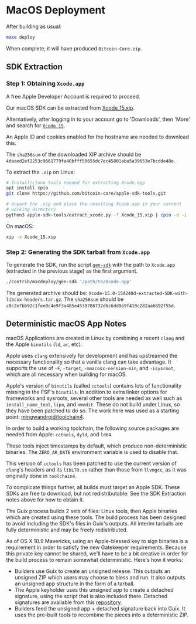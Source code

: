 # MacOS Deployment

After building as usual:

```bash
make deploy
```

When complete, it will have produced `Bitcoin-Core.zip`.

## SDK Extraction

### Step 1: Obtaining `Xcode.app`

A free Apple Developer Account is required to proceed.

Our macOS SDK can be extracted from
[Xcode_15.xip](https://download.developer.apple.com/Developer_Tools/Xcode_15/Xcode_15.xip).

Alternatively, after logging in to your account go to 'Downloads', then 'More'
and search for [`Xcode 15`](https://developer.apple.com/download/all/?q=Xcode%2015).

An Apple ID and cookies enabled for the hostname are needed to download this.

The `sha256sum` of the downloaded XIP archive should be `4daaed2ef2253c9661779fa40bfff50655dc7ec45801aba5a39653e7bcdde48e`.

To extract the `.xip` on Linux:

```bash
# Install/clone tools needed for extracting Xcode.app
apt install cpio
git clone https://github.com/bitcoin-core/apple-sdk-tools.git

# Unpack the .xip and place the resulting Xcode.app in your current
# working directory
python3 apple-sdk-tools/extract_xcode.py -f Xcode_15.xip | cpio -d -i
```

On macOS:

```bash
xip -x Xcode_15.xip
```

### Step 2: Generating the SDK tarball from `Xcode.app`

To generate the SDK, run the script [`gen-sdk`](./gen-sdk) with the
path to `Xcode.app` (extracted in the previous stage) as the first argument.

```bash
./contrib/macdeploy/gen-sdk '/path/to/Xcode.app'
```

The generated archive should be: `Xcode-15.0-15A240d-extracted-SDK-with-libcxx-headers.tar.gz`.
The `sha256sum` should be `c0c2e7bb92c1fee0c4e9f3a485e4530786732d6c6dd9e9f418c282aa6892f55d`.

## Deterministic macOS App Notes

macOS Applications are created in Linux by combining a recent `clang` and the Apple
`binutils` (`ld`, `ar`, etc).

Apple uses `clang` extensively for development and has upstreamed the necessary
functionality so that a vanilla clang can take advantage. It supports the use of `-F`,
`-target`, `-mmacosx-version-min`, and `-isysroot`, which are all necessary when
building for macOS.

Apple's version of `binutils` (called `cctools`) contains lots of functionality missing in the
FSF's `binutils`. In addition to extra linker options for frameworks and sysroots, several
other tools are needed as well such as `install_name_tool`, `lipo`, and `nmedit`. These
do not build under Linux, so they have been patched to do so. The work here was used as
a starting point: [mingwandroid/toolchain4](https://github.com/mingwandroid/toolchain4).

In order to build a working toolchain, the following source packages are needed from
Apple: `cctools`, `dyld`, and `ld64`.

These tools inject timestamps by default, which produce non-deterministic binaries. The
`ZERO_AR_DATE` environment variable is used to disable that.

This version of `cctools` has been patched to use the current version of `clang`'s headers
and its `libLTO.so` rather than those from `llvmgcc`, as it was originally done in `toolchain4`.

To complicate things further, all builds must target an Apple SDK. These SDKs are free to
download, but not redistributable. See the SDK Extraction notes above for how to obtain it.

The Guix process builds 2 sets of files: Linux tools, then Apple binaries which are
created using these tools. The build process has been designed to avoid including the
SDK's files in Guix's outputs. All interim tarballs are fully deterministic and may be freely
redistributed.

As of OS X 10.9 Mavericks, using an Apple-blessed key to sign binaries is a requirement in
order to satisfy the new Gatekeeper requirements. Because this private key cannot be
shared, we'll have to be a bit creative in order for the build process to remain somewhat
deterministic. Here's how it works:

- Builders use Guix to create an unsigned release. This outputs an unsigned ZIP which
  users may choose to bless and run. It also outputs an unsigned app structure in the form
  of a tarball.
- The Apple keyholder uses this unsigned app to create a detached signature, using the
  script that is also included there. Detached signatures are available from this [repository](https://github.com/bitcoin-core/bitcoin-detached-sigs).
- Builders feed the unsigned app + detached signature back into Guix. It uses the
  pre-built tools to recombine the pieces into a deterministic ZIP.
